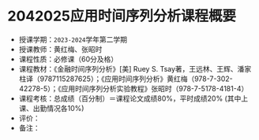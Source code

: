 # 2042025应用时间序列分析课程概要

+ 授课学期：`2023-2024`学年第二学期
+ 授课教师：黄红梅、张昭时
+ 课程性质：必修课（60分及格）
+ 课程教材：《金融时间序列分析》[美] Ruey S. Tsay著，王远林、王辉、潘家柱译（9787115287625）；《应用时间序列分析》黄红梅（978-7-302-42278-5）；《应用时间序列分析实验教程》张昭时（978-7-5178-4181-4）
+ 课程考核：总成绩（百分制）＝课程论文成绩80%，平时成绩20% (其中上课、出勤情况各10%)
+ 评价：
+ 备注：
